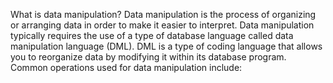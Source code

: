 What is data manipulation?
Data manipulation is the process of organizing or arranging data in order to make it easier to interpret. Data manipulation typically requires the use of a type of database language called data manipulation language (DML). DML is a type of coding language that allows you to reorganize data by modifying it within its database program. Common operations used for data manipulation include:
